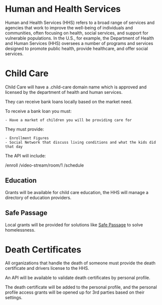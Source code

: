 # Human and Health Services

Human and Health Services (HHS) refers to a broad range of services and agencies that work to improve the well-being of individuals and communities, often focusing on health, social services, and support for vulnerable populations. In the U.S., for example, the Department of Health and Human Services (HHS) oversees a number of programs and services designed to promote public health, provide healthcare, and offer social services.

# Child Care

Child Care will have a .child-care domain name which is approved and licensed by the department of health and human services.

They can receive bank loans locally based on the market need.

To receive a bank loan you must:

    - Have a market of children you will be providing care for

They must provide:

    - Enrollment Figures
    - Social Network that discuss living conditions and what the kids did that day

The API will include:

/enroll
/video-stream/room/1
/schedule

## Education

Grants will be available for child care education, the HHS will manage a directory of education providers.

## Safe Passage

Local grants will be provided for solutions like [Safe Passage](/safe-passage/) to solve homelessness.

# Death Certificates

All organizations that handle the death of someone must provide the death certificate and drivers license to the HHS.

An API will be available to validate death certificates by personal profile.

The death certificate will be added to the personal profile, and the personal profile access grants will be opened up for 3rd parties based on their settings.
